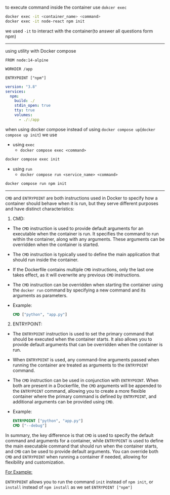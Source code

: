 to execute command inside the container use `dokcer exec`

```Bash
docker exec -it <container_name> <command>
docker exec -it node-react npm init
```

we used `-it` to interact with the container(to answer all questions form npm) 

---
using utility with Docker compose

```Docker
FROM node:14-alpine

WORKDIR /app

ENTRYPOINT ["npm"]
```

```yaml
version: "3.8"
services:
  npm:
    build: ./
    stdin_open: true
    tty: true
    volumes:
      - ./:/app
```

when using docker compose instead of using `docker compose up`(`docker compose up init`) we use 

- using `exec`
  - `docker compose exec <command>`

```Bash
docker compose exec init
```

- using `run`
    - `docker compose run <service_name> <command>`

```Bash
docker compose run npm init
```

___

`CMD` and `ENTRYPOINT` are both instructions used in Docker to specify how a container should behave when it is run, but they serve different purposes and have distinct characteristics:

1. CMD:

  - The `CMD` instruction is used to provide default arguments for an executable when the container is run. It specifies the command to run within the container, along with any arguments. These arguments can be overridden when the container is started.

  - The `CMD` instruction is typically used to define the main application that should run inside the container.

  - If the Dockerfile contains multiple `CMD` instructions, only the last one takes effect, as it will overwrite any previous `CMD` instructions.

  - The `CMD` instruction can be overridden when starting the container using the `docker run` command by specifying a new command and its arguments as parameters.

  - Example:
    ```Dockerfile
    CMD ["python", "app.py"]
    ```

2. ENTRYPOINT:

  - The `ENTRYPOINT` instruction is used to set the primary command that should be executed when the container starts. It also allows you to provide default arguments that can be overridden when the container is run.

  - When `ENTRYPOINT` is used, any command-line arguments passed when running the container are treated as arguments to the `ENTRYPOINT` command.

  - The `CMD` instruction can be used in conjunction with `ENTRYPOINT`. When both are present in a Dockerfile, the `CMD` arguments will be appended to the `ENTRYPOINT` command, allowing you to create a more flexible container where the primary command is defined by `ENTRYPOINT`, and additional arguments can be provided using `CMD`.

  - Example:
    ```Dockerfile
    ENTRYPOINT ["python", "app.py"]
    CMD ["--debug"]
    ```

In summary, the key difference is that `CMD` is used to specify the default command and arguments for a container, while `ENTRYPOINT` is used to define the main executable command that should run when the container starts, and `CMD` can be used to provide default arguments. You can override both `CMD` and `ENTRYPOINT` when running a container if needed, allowing for flexibility and customization.

<ins>For Example:</ins>

`ENTRYPOINT` allows you to run the command `init` instead of `npm init`, or `install` instead of `npm install` as we set `ENTRYPOINT ["npm"]`